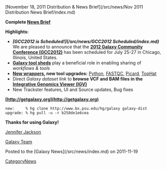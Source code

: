 <div class='newsItemHeader'>[November 18, 2011 Distribution & News Brief](/src/news/Nov 2011 Distribution News Brief/index.md)</div>

**Complete [News Brief](/src/dev-news-briefs/2011-11-18/index.md)**

**Highlights:**

* ***[GCC2012 is Scheduled!](/src/news/GCC2012 Scheduled/index.md)*** We are pleased to announce that the **[2012 Galaxy Community Conference (GCC2012)](/src/events/gcc2012/index.md)** has been scheduled for July 25-27 in Chicago, Illinois, United States.
* **[Galaxy tool sheds](/src/toolshed/index.md)** play a beneficial role in enabling sharing of *workflows & tools*
* **[New wrappers](/src/dev-news-briefs/2011-11-18/index.md#tools), new tool upgrades:** [Python](http://python.org/), [FASTQC](http://www.bioinformatics.bbsrc.ac.uk/projects/fastqc/), [Picard](http://picard.sourceforge.net/), [TopHat](http://tophat.cbcb.umd.edu/)
* Direct *Galaxy dataset link* to **browse VCF and BAM files in the [Integrative Genomics Viewer (IGV)](http://www.broadinstitute.org/igv/)**
* New Trackster features, UI and Source updates, Bug fixes 

**[http://getgalaxy.org](http://getgalaxy.org)**
```
new:     % hg clone http://www.bx.psu.edu/hg/galaxy galaxy-dist
upgrade: % hg pull -u -r b258de1e6cea 
```



**Thanks for using Galaxy!**

[Jennifer Jackson](/src/jennifer-jackson/index.md)

[Galaxy Team](/src/galaxy-team/index.md)


<div class='newsItemFooter'>Posted to the [Galaxy News](/src/news/index.md) on 2011-11-19</div>

[CategoryNews](/src/category-news/index.md)
